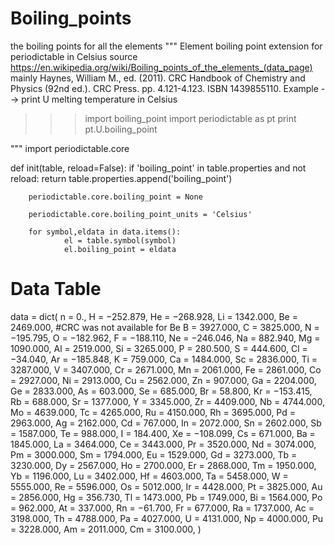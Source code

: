# Boiling_points
the boiling points for all the elements
"""
Element boiling point extension for periodictable in Celsius
source https://en.wikipedia.org/wiki/Boiling_points_of_the_elements_(data_page)
mainly Haynes, William M., ed. (2011). CRC Handbook of Chemistry and Physics (92nd ed.). CRC Press. pp. 4.121-4.123. ISBN 1439855110.
Example --> print U melting temperature in Celsius
>>> import boiling_point
>>> import periodictable as pt
>>> print pt.U.boiling_point

"""
import periodictable.core

def init(table, reload=False):
		if 'boiling_point' in table.properties and not reload:
				return table.properties.append('boiling_point')

		periodictable.core.boiling_point = None

		periodictable.core.boiling_point_units = 'Celsius'

		for symbol,eldata in data.items():
				el = table.symbol(symbol)
				el.boiling_point = eldata
# Data Table
data = dict(
		n 		=		0.,
		H 		=		−252.879,
		He 		=		−268.928,
		Li 		=		1342.000,
		Be 		=		2469.000,
		#CRC was not available for Be
		B 		=		3927.000,
		C 		=		3825.000,
		N 		=		−195.795,
		O 		=		−182.962,
		F 		=		−188.110,
		Ne 		=		−246.046,
		Na		=		882.940,
		Mg 		=		1090.000,
		Al 		=		2519.000,
		Si 		=		3265.000,
		P 		=		280.500,
		S 		= 		444.600,
		Cl 		=		−34.040,
		Ar 		=		−185.848,
		K 		=		759.000,
		Ca 		=		1484.000,
		Sc 		=		2836.000,
		Ti 		=		3287.000,
		V 		=		3407.000,
		Cr 		=		2671.000,
		Mn 		=		2061.000,
		Fe 		=		2861.000,
		Co 		=		2927.000,
		Ni 		=		2913.000,
		Cu 		=		2562.000,
		Zn 		=		907.000,
		Ga 		=		2204.000,
		Ge 		=		2833.000,
		As 		=		603.000,
		Se 		=		685.000,
		Br 		=		58.800,
		Kr 		=		−153.415,
		Rb 		=		688.000,
		Sr 		=		1377.000,
		Y 		=		3345.000,
		Zr 		=		4409.000,
		Nb 		=		4744.000,
		Mo 		=		4639.000,
		Tc 		=		4265.000,
		Ru 		=		4150.000,
		Rh 		=		3695.000,
		Pd 		=		2963.000,
		Ag 		=		2162.000,
		Cd 		=		767.000,
		In 		=		2072.000,
		Sn 		=		2602.000,
		Sb 		=		1587.000,
		Te 		=		988.000,
		I 		=		184.400,
		Xe 		=		−108.099,
		Cs 		=		671.000,
		Ba 		=		1845.000,
		La 		=		3464.000,
		Ce 		=		3443.000,
		Pr 		=		3520.000,
		Nd 		=		3074.000,
		Pm 		=		3000.000,
		Sm 		=		1794.000,
		Eu 		=		1529.000,
		Gd 		=		3273.000,
		Tb 		=		3230.000,
		Dy		=		2567.000,
		Ho 		=		2700.000,
		Er 		=		2868.000,
		Tm 		=		1950.000,
		Yb 		=		1196.000,
		Lu 		=		3402.000,
		Hf 		=		4603.000,
		Ta 		=		5458.000,
		W 		=		5555.000,
		Re 		=		5596.000,
		Os 		=		5012.000,
		Ir  	=		4428.000,
		Pt 		=		3825.000,
		Au 		=		2856.000,
		Hg 		=		356.730,
		Tl 		=		1473.000,
		Pb 		=		1749.000,
		Bi 		=		1564.000,
		Po 		=		962.000,
		At 		=		337.000,
		Rn 		=		−61.700,
		Fr 		=		 677.000,
		Ra 		=		1737.000,
		Ac 		=		3198.000,
		Th 		=		4788.000,
		Pa 		=		4027.000,
		U 		=		4131.000,
		Np 		=		4000.000,
		Pu 		=		3228.000,
		Am 		=		2011.000,
		Cm 		=		3100.000,
)
